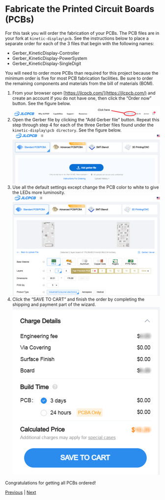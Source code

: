 # Fabricate the Printed Circuit Boards (PCBs)

For this task you will order the fabrication of your PCBs. The PCB files are in your fork at ```kinetic-display\pcb```. See the instructions below to place a separate order for each of the 3 files that begin with the following names:

- Gerber_KineticDisplay-Controller
- Gerber_KineticDisplay-PowerSystem
- Gerber_KineticDisplay-SingleDigit

You will need to order more PCBs than required for this project because the minimum order is five for most PCB fabrication facilities. Be sure to order the remaining components and materials from the bill of materials (BOM).

1. From your browser open [https://jlcpcb.com/](https://jlcpcb.com/) and create an account if you do not have one, then click the “Order now” button. See the figure below.
![Click the 'order now' button](../img/pcborder-1.png)
1. Open the Gerber file by clicking the “Add Gerber file” button. Repeat this step through step 4 for each of the three Gerber files found under the ```kinetic-display\pcb directory```. See the figure below.
![Click the 'Add Gerber file' button](../img/pcborder-2.png)
1. Use all the default settings except change the PCB color to white to give the LEDs more luminosity.
![Use the default settings except set the PCB color to white](../img/pcborder-3.png)
1. Click the “SAVE TO CART” and finish the order by completing the shipping and payment part of the wizard.
![Use the default settings except set the PCB color to white](../img/pcborder-4.png)

Congratulations for getting all PCBs ordered!

[Previous](./forkandclone.md) | [Next](./3dprints.md)
